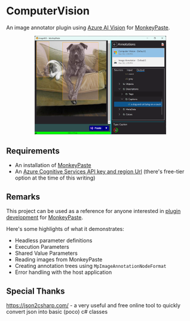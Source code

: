 # ComputerVision
An image annotator plugin using [Azure AI Vision](https://azure.microsoft.com/en-us/products/ai-services/ai-vision) for [MonkeyPaste](https://www.monkeypaste.com).

<p style="text-align: center;"><img style="width: 70%" src="screenshot.png" /></p>

## Requirements
- An installation of [MonkeyPaste](https://www.monkeypaste.com/download) 
- An [Azure Cognitive Services API key and region Url](https://azure.microsoft.com/en-us/free/ai-services/) (there's free-tier option at the time of this writing)
## Remarks
This project can be used as a reference for anyone interested in [plugin development](https://www.monkeypaste.com/docs/plugins/plugin-development) for [MonkeyPaste](https://www.monkeypaste.com).

Here's some highlights of what it demonstrates:
- Headless parameter definitions
- Execution Parameters
- Shared Value Parameters
- Reading images from MonkeyPaste
- Creating annotation trees using `MpImageAnnotationNodeFormat`
- Error handling with the host application

## Special Thanks

https://json2csharp.com/ - a very useful and free online tool to quickly convert json into basic (poco) c# classes